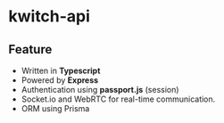# kwitch-api

## Feature

- Written in **Typescript**
- Powered by **Express**
- Authentication using **passport.js** (session)
- Socket.io and WebRTC for real-time communication.
- ORM using Prisma
